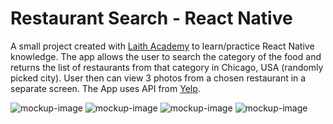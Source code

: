 # Restaurant Search - React Native

A small project created with [Laith Academy](https://www.youtube.com/watch?v=1oYw1uwDZb8) to learn/practice React Native knowledge.
The app allows the user to search the category of the food and returns the list of restaurants from that category in Chicago, USA (randomly picked city). User then can view 3 photos from a chosen restaurant in a separate screen. The App uses API from [Yelp](https://fusion.yelp.com/).

![mockup-image](assets/images/app-screenshot01.png)
![mockup-image](assets/images/app-screenshot02.png)
![mockup-image](assets/images/app-screenshot03.png)
![mockup-image](assets/images/app-screenshot04.png)